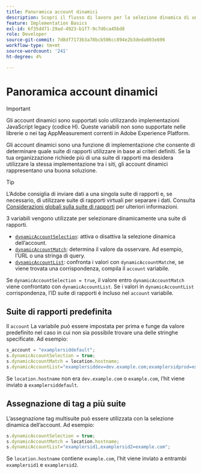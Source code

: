 ```yaml
---
title: Panoramica account dinamici
description: Scopri il flusso di lavoro per la selezione dinamica di una suite di rapporti utilizzando il codice H.
feature: Implementation Basics
exl-id: 6f35dd71-29ad-4923-b1f7-9c7d6ca45bd8
role: Developer
source-git-commit: 7d8df7173b3a78bcb506cc894e2b3deda003e696
workflow-type: tm+mt
source-wordcount: '241'
ht-degree: 4%

---
```


# Panoramica account dinamici

>[!IMPORTANT]
>
>Gli account dinamici sono supportati solo utilizzando implementazioni JavaScript legacy (codice H). Queste variabili non sono supportate nelle librerie o nei tag AppMeasurement correnti in Adobe Experience Platform.

Gli account dinamici sono una funzione di implementazione che consente di determinare quale suite di rapporti utilizzare in base ai criteri definiti. Se la tua organizzazione richiede più di una suite di rapporti ma desidera utilizzare la stessa implementazione tra i siti, gli account dinamici rappresentano una buona soluzione.

>[!TIP]
>
>L’Adobe consiglia di inviare dati a una singola suite di rapporti e, se necessario, di utilizzare suite di rapporti virtuali per separare i dati. Consulta [Considerazioni globali sulla suite di rapporti](../../../prepare/global-rs.md) per ulteriori informazioni.

3 variabili vengono utilizzate per selezionare dinamicamente una suite di rapporti.

* [`dynamicAccountSelection`](dynamicaccountselection.md): attiva o disattiva la selezione dinamica dell’account.
* [`dynamicAccountMatch`](dynamicaccountmatch.md): determina il valore da osservare. Ad esempio, l’URL o una stringa di query.
* [`dynamicAccountList`](dynamicaccountlist.md): confronta i valori con `dynamicAccountMatch`e, se viene trovata una corrispondenza, compila il `account` variabile.

Se `dynamicAccountSelection = true`, il valore entro `dynamicAccountMatch` viene confrontato con `dynamicAccountList`. Se i valori in `dynamicAccountList` corrispondenza, l’ID suite di rapporti è incluso nel `account` variabile.

## Suite di rapporti predefinita

Il `account` La variabile può essere impostata per prima e funge da valore predefinito nel caso in cui non sia possibile trovare una delle stringhe specificate. Ad esempio:

```javascript
s_account = "examplersiddefault";
s.dynamicAccountSelection = true;
s.dynamicAccountMatch = location.hostname;
s.dynamicAccountList="examplersiddev=dev.example.com;examplersidprod=example.com";
```

Se `location.hostname` non era `dev.example.com` o `example.com`, l’hit viene inviato a `examplersiddefault`.

## Assegnazione di tag a più suite

L’assegnazione tag multisuite può essere utilizzata con la selezione dinamica dell’account. Ad esempio:

```js
s.dynamicAccountSelection = true;
s.dynamicAccountMatch = location.hostname;
s.dynamicAccountList="examplersid1,examplersid2=example.com";
```

Se `location.hostname` contiene `example.com`, l’hit viene inviato a entrambi `examplersid1` e `examplersid2`.
